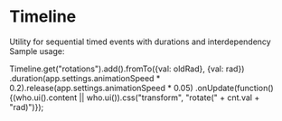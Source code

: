 # Timeline
Utility for sequential timed events with durations and interdependency
Sample usage:

Timeline.get("rotations").add().fromTo({val: oldRad}, {val: rad})
        .duration(app.settings.animationSpeed * 0.2).release(app.settings.animationSpeed * 0.05)
        .onUpdate(function() {(who.ui().content || who.ui()).css("transform", "rotate(" + cnt.val + "rad)")});

